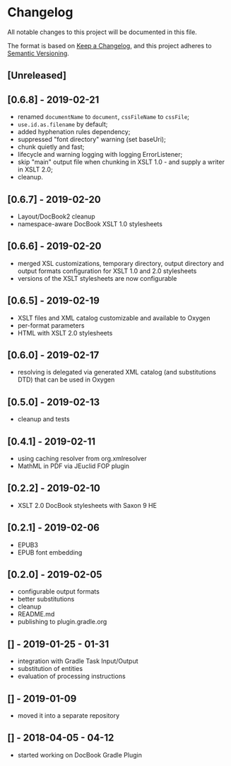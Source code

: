 # Changelog
All notable changes to this project will be documented in this file.

The format is based on [Keep a Changelog](https://keepachangelog.com/en/1.0.0/),
and this project adheres to [Semantic Versioning](https://semver.org/spec/v2.0.0.html).

## [Unreleased]

## [0.6.8] - 2019-02-21
- renamed `documentName` to `document`, `cssFileName` to `cssFile`;
- `use.id.as.filename` by default;
- added hyphenation rules dependency;
- suppressed "font directory" warning (set baseUri);
- chunk quietly and fast;
- lifecycle and warning logging with logging ErrorListener;
- skip "main" output file when chunking in XSLT 1.0 - and supply a writer in XSLT 2.0;
- cleanup.

## [0.6.7] - 2019-02-20
- Layout/DocBook2 cleanup
- namespace-aware DocBook XSLT 1.0 stylesheets

## [0.6.6] - 2019-02-20
- merged XSL customizations, temporary directory, output directory and
  output formats configuration for XSLT 1.0 and 2.0 stylesheets
- versions of the XSLT stylesheets are now configurable

## [0.6.5] - 2019-02-19
- XSLT files and XML catalog customizable and available to Oxygen
- per-format parameters
- HTML with XSLT 2.0 stylesheets

## [0.6.0] - 2019-02-17
- resolving is delegated via generated XML catalog (and substitutions DTD) that can be used in Oxygen

## [0.5.0] - 2019-02-13
- cleanup and tests  

## [0.4.1] - 2019-02-11
- using caching resolver from org.xmlresolver
- MathML in PDF via JEuclid FOP plugin

## [0.2.2] - 2019-02-10
- XSLT 2.0 DocBook stylesheets with Saxon 9 HE

## [0.2.1] - 2019-02-06
- EPUB3
- EPUB font embedding

## [0.2.0] - 2019-02-05
- configurable output formats
- better substitutions
- cleanup
- README.md
- publishing to plugin.gradle.org

## [] - 2019-01-25 - 01-31
- integration with Gradle Task Input/Output
- substitution of entities
- evaluation of processing instructions

## [] - 2019-01-09
- moved it into a separate repository

## [] - 2018-04-05 - 04-12
- started working on DocBook Gradle Plugin
